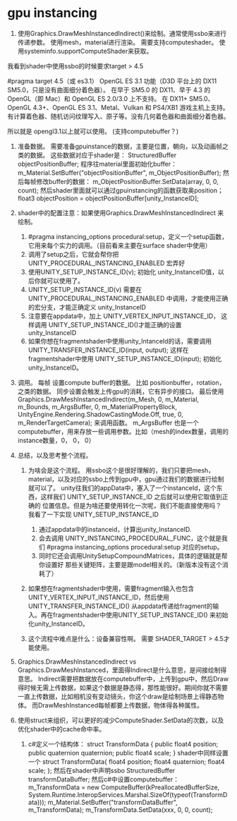 # gpu instancing

1.  使用Graphics.DrawMeshInstancedIndirect()来绘制。通常使用ssbo来进行传递参数。
    使用mesh，material进行渲染。
    需要支持computeshader。 使用systeminfo.supportComputeShader来获取。

我看到shader中使用ssbo的时候要求target > 4.5

#pragma target 4.5（或 es3.1）
OpenGL ES 3.1 功能（D3D 平台上的 DX11 SM5.0，只是没有曲面细分着色器）。
在早于 SM5.0 的 DX11、早于 4.3 的 OpenGL（即 Mac）和 OpenGL ES 2.0/3.0 上不支持。
在 DX11+ SM5.0、OpenGL 4.3+、OpenGL ES 3.1、Metal、Vulkan 和 PS4/XB1 游戏主机上支持。
有计算着色器、随机访问纹理写入、原子等。没有几何着色器和曲面细分着色器。

所以就是 opengl3.1以上就可以使用。 (支持computebuffer？)


1. 准备数据。
    需要准备gpuinstance的数据，主要是位置，朝向，以及动画帧之类的数据。
    这些数据对应于shader是： StructuredBuffer<float3> objectPositionBuffer;
    程序往material里面初始化buffer：m_Material.SetBuffer("objectPositionBuffer", m_ObjectPositionBuffer);
    然后每帧修改buffer的数据： m_ObjectPositionBuffer.SetData(array, 0, 0, count);
    然后shader里面就可以通过gpuinstancing的函数获取奥position； float3 objectPosition = objectPositionBuffer[unity_InstanceID];

2. shader中的配置注意：如果使用Graphics.DrawMeshInstancedIndirect 来绘制。
    1. #pragma instancing_options procedural:setup，定义一个setup函数，它用来每个实力的调用。（目前看来主要在surface shader中使用）
    2. 调用了setup之后，它就会帮你把 UNITY_PROCEDURAL_INSTANCING_ENABLED 宏弄好
    3. 使用UNITY_SETUP_INSTANCE_ID(v); 初始化 unity_InstanceID值，以后你就可以使用了。
    4. UNITY_SETUP_INSTANCE_ID(v) 需要在 UNITY_PROCEDURAL_INSTANCING_ENABLED 中调用，才能使用正确的宏分支，才能正确定义 unity_InstanceID
    5. 注意要在appdata中，加上 UNITY_VERTEX_INPUT_INSTANCE_ID， 这样调用 UNITY_SETUP_INSTANCE_ID()才能正确的设置 unity_InstanceID
    6. 如果你想在fragmentshader中使用unity_IntanceId的话，需要调用 UNITY_TRANSFER_INSTANCE_ID(input, output); 这样在fragmentshader中使用 UNITY_SETUP_INSTANCE_ID(input); 初始化 unity_InstanceID。

3. 调用。
    每帧 设置compute buffer的数据。
    比如 positionbuffer，rotation，之类的数据。 同步设置会触发上传gpu的消耗，它有异步的接口。
    最后使用 Graphics.DrawMeshInstancedIndirect(m_Mesh, 0, m_Material, m_Bounds, m_ArgsBuffer, 0, m_MaterialPropertyBlock, UnityEngine.Rendering.ShadowCastingMode.Off, true, 0, m_RenderTargetCamera); 来调用函数。
    m_ArgsBuffer 也是一个computebuffer，用来存放一些调用参数。比如（mesh的index数量，调用的instance数量，0， 0， 0）

4. 总结，以及思考整个流程。
    1. 为啥会是这个流程。 用ssbo这个是很好理解的，我们只要把mesh，material，以及对应的ssbo上传到gpu中，gpu通过我们的数据进行绘制就可以了。
        unity往我们的appData中，塞入了一个instanceId，这个东西，这样我们 UNITY_SETUP_INSTANCE_ID 之后就可以使用它取值到正确的 位置信息。但是为啥还要使用转化一次呢，我们不能直接使用吗？  
        我看了一下实现 UNITY_SETUP_INSTANCE_ID 
        1. 通过appdata中的instanceid，计算出unity_InstanceID.
        2. 会去调用 UNITY_INSTANCING_PROCEDURAL_FUNC，这个就是我们 #pragma instancing_options procedural:setup 对应的setup。
        3. 同时它还会调用UnitySetupCompoundMatrices，具体的逻辑就是帮你设置好 那些关键矩阵，主要是跟model相关的。（新版本没有这个消耗了）

    2. 如果想在fragmentshader中使用，需要fragment输入也包含UNITY_VERTEX_INPUT_INSTANCE_ID，然后使用UNITY_TRANSFER_INSTANCE_ID() 从appdata传递给fragment的输入。再在fragmentshader中使用UNITY_SETUP_INSTANCE_ID() 来初始化unity_InstanceID。
    3. 这个流程中难点是什么：设备兼容性啊。 需要 SHADER_TARGET > 4.5才能使用。

5. Graphics.DrawMeshInstancedIndirect vs Graphics.DrawMeshInstanced，里面得Indirect是什么意思，是间接绘制得意思。
    Indirect需要把数据放在computebuffer中，上传到gpu中，然后Draw得时候无需上传数据，如果这个数据是静态得，那性能很好。期间你就不需要一直上传数据，比如相机没有变动镜头，你这个draw是绘制场景上得静态物体。
    而DrawMeshInstanced每帧都要上传数据，物体得各种属性。
    
6. 使用struct来组织，可以更好的减少ComputeShader.SetData的次数，以及优化shader中的cache命中率。
    1. c#定义一个结构体： 
        struct TransformData
        {
            public float4 position;
            public quaternion quaternion;
            public float4 scale;
        }
    shader中同样设置一个
            struct TransformData{
                float4 position;
                float4 quaternion;
                float4 scale;
            };
    然后在shader中声明ssbo StructuredBuffer<TransformData> transformDataBuffer;
    然后c#中设置computebuffer：
            m_TransformData = new ComputeBuffer(kPreallocatedBufferSize, System.Runtime.InteropServices.Marshal.SizeOf(typeof(TransformData)));
            m_Material.SetBuffer("transformDataBuffer", m_TransformData);
            m_TransformData.SetData(xxx, 0, 0, count);

